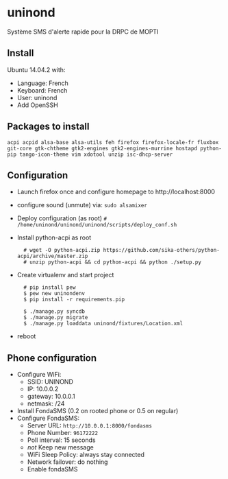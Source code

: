 # uninond
Système SMS d'alerte rapide pour la DRPC de MOPTI

## Install
Ubuntu 14.04.2 with:
  
* Language: French
* Keyboard: French
* User: uninond
* Add OpenSSH

## Packages to install

	acpi acpid alsa-base alsa-utils feh firefox firefox-locale-fr fluxbox git-core gtk-chtheme gtk2-engines gtk2-engines-murrine hostapd python-pip tango-icon-theme vim xdotool unzip isc-dhcp-server

## Configuration

* Launch firefox once and configure homepage to http://localhost:8000
* configure sound (unmute) via: `sudo alsamixer`
* Deploy configuration (as root)
    `# /home/uninond/uninond/uninond/scripts/deploy_conf.sh`
* Install python-acpi as root
		
		# wget -O python-acpi.zip https://github.com/sika-others/python-acpi/archive/master.zip
        # unzip python-acpi && cd python-acpi && python ./setup.py
* Create virtualenv and start project

        # pip install pew
        $ pew new uninondenv
        $ pip install -r requirements.pip

        $ ./manage.py syncdb
        $ ./manage.py migrate
        $ ./manage.py loaddata uninond/fixtures/Location.xml
* reboot

## Phone configuration

* Configure WiFi:
    * SSID: UNINOND
    * IP: 10.0.0.2
    * gateway: 10.0.0.1
    * netmask: /24 
* Install FondaSMS (0.2 on rooted phone or 0.5 on regular)
* Configure FondaSMS:
    * Server URL: `http://10.0.0.1:8000/fondasms`
    * Phone Number: `96172222`
    * Poll interval: 15 seconds
    * _not_ Keep new message
    * WiFi Sleep Policy: always stay connected
    * Network failover: do nothing
    * Enable fondaSMS
